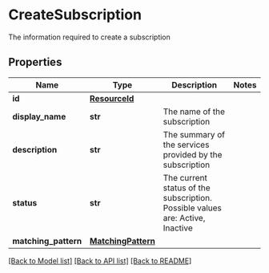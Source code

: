 # CreateSubscription

The information required to create a subscription

## Properties
Name | Type | Description | Notes
------------ | ------------- | ------------- | -------------
**id** | [**ResourceId**](ResourceId.md) |  | 
**display_name** | **str** | The name of the subscription | 
**description** | **str** | The summary of the services provided by the subscription | 
**status** | **str** | The current status of the subscription. Possible values are: Active, Inactive | 
**matching_pattern** | [**MatchingPattern**](MatchingPattern.md) |  | 

[[Back to Model list]](../README.md#documentation-for-models) [[Back to API list]](../README.md#documentation-for-api-endpoints) [[Back to README]](../README.md)


